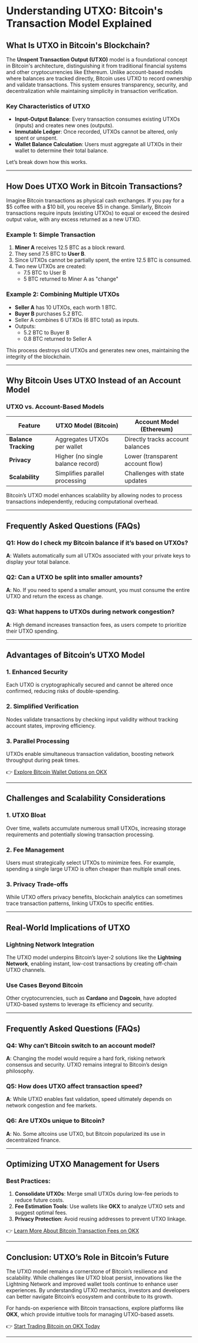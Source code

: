 # Understanding UTXO: Bitcoin's Transaction Model Explained  

## What Is UTXO in Bitcoin's Blockchain?  

The **Unspent Transaction Output (UTXO)** model is a foundational concept in Bitcoin's architecture, distinguishing it from traditional financial systems and other cryptocurrencies like Ethereum. Unlike account-based models where balances are tracked directly, Bitcoin uses UTXO to record ownership and validate transactions. This system ensures transparency, security, and decentralization while maintaining simplicity in transaction verification.  

### Key Characteristics of UTXO  
- **Input-Output Balance**: Every transaction consumes existing UTXOs (inputs) and creates new ones (outputs).  
- **Immutable Ledger**: Once recorded, UTXOs cannot be altered, only spent or unspent.  
- **Wallet Balance Calculation**: Users must aggregate all UTXOs in their wallet to determine their total balance.  

Let’s break down how this works.  

---

## How Does UTXO Work in Bitcoin Transactions?  

Imagine Bitcoin transactions as physical cash exchanges. If you pay for a $5 coffee with a $10 bill, you receive $5 in change. Similarly, Bitcoin transactions require inputs (existing UTXOs) to equal or exceed the desired output value, with any excess returned as a new UTXO.  

### Example 1: Simple Transaction  
1. **Miner A** receives 12.5 BTC as a block reward.  
2. They send 7.5 BTC to **User B**.  
3. Since UTXOs cannot be partially spent, the entire 12.5 BTC is consumed.  
4. Two new UTXOs are created:  
   - 7.5 BTC to User B  
   - 5 BTC returned to Miner A as "change"  

### Example 2: Combining Multiple UTXOs  
- **Seller A** has 10 UTXOs, each worth 1 BTC.  
- **Buyer B** purchases 5.2 BTC.  
- Seller A combines 6 UTXOs (6 BTC total) as inputs.  
- Outputs:  
   - 5.2 BTC to Buyer B  
   - 0.8 BTC returned to Seller A  

This process destroys old UTXOs and generates new ones, maintaining the integrity of the blockchain.  

---

## Why Bitcoin Uses UTXO Instead of an Account Model  

### UTXO vs. Account-Based Models  
| Feature               | UTXO Model (Bitcoin)            | Account Model (Ethereum)         |  
|-----------------------|----------------------------------|----------------------------------|  
| **Balance Tracking**  | Aggregates UTXOs per wallet      | Directly tracks account balances |  
| **Privacy**           | Higher (no single balance record)| Lower (transparent account flow) |  
| **Scalability**       | Simplifies parallel processing   | Challenges with state updates    |  

Bitcoin’s UTXO model enhances scalability by allowing nodes to process transactions independently, reducing computational overhead.  

---

## Frequently Asked Questions (FAQs)  

### Q1: How do I check my Bitcoin balance if it’s based on UTXOs?  
**A**: Wallets automatically sum all UTXOs associated with your private keys to display your total balance.  

### Q2: Can a UTXO be split into smaller amounts?  
**A**: No. If you need to spend a smaller amount, you must consume the entire UTXO and return the excess as change.  

### Q3: What happens to UTXOs during network congestion?  
**A**: High demand increases transaction fees, as users compete to prioritize their UTXO spending.  

---

## Advantages of Bitcoin’s UTXO Model  

### 1. Enhanced Security  
Each UTXO is cryptographically secured and cannot be altered once confirmed, reducing risks of double-spending.  

### 2. Simplified Verification  
Nodes validate transactions by checking input validity without tracking account states, improving efficiency.  

### 3. Parallel Processing  
UTXOs enable simultaneous transaction validation, boosting network throughput during peak times.  

👉 [Explore Bitcoin Wallet Options on OKX](https://bit.ly/okx-bonus)  

---

## Challenges and Scalability Considerations  

### 1. UTXO Bloat  
Over time, wallets accumulate numerous small UTXOs, increasing storage requirements and potentially slowing transaction processing.  

### 2. Fee Management  
Users must strategically select UTXOs to minimize fees. For example, spending a single large UTXO is often cheaper than multiple small ones.  

### 3. Privacy Trade-offs  
While UTXO offers privacy benefits, blockchain analytics can sometimes trace transaction patterns, linking UTXOs to specific entities.  

---

## Real-World Implications of UTXO  

### Lightning Network Integration  
The UTXO model underpins Bitcoin’s layer-2 solutions like the **Lightning Network**, enabling instant, low-cost transactions by creating off-chain UTXO channels.  

### Use Cases Beyond Bitcoin  
Other cryptocurrencies, such as **Cardano** and **Dagcoin**, have adopted UTXO-based systems to leverage its efficiency and security.  

---

## Frequently Asked Questions (FAQs)  

### Q4: Why can’t Bitcoin switch to an account model?  
**A**: Changing the model would require a hard fork, risking network consensus and security. UTXO remains integral to Bitcoin’s design philosophy.  

### Q5: How does UTXO affect transaction speed?  
**A**: While UTXO enables fast validation, speed ultimately depends on network congestion and fee markets.  

### Q6: Are UTXOs unique to Bitcoin?  
**A**: No. Some altcoins use UTXO, but Bitcoin popularized its use in decentralized finance.  

---

## Optimizing UTXO Management for Users  

### Best Practices:  
1. **Consolidate UTXOs**: Merge small UTXOs during low-fee periods to reduce future costs.  
2. **Fee Estimation Tools**: Use wallets like **OKX** to analyze UTXO sets and suggest optimal fees.  
3. **Privacy Protection**: Avoid reusing addresses to prevent UTXO linkage.  

👉 [Learn More About Bitcoin Transaction Fees on OKX](https://bit.ly/okx-bonus)  

---

## Conclusion: UTXO’s Role in Bitcoin’s Future  

The UTXO model remains a cornerstone of Bitcoin’s resilience and scalability. While challenges like UTXO bloat persist, innovations like the Lightning Network and improved wallet tools continue to enhance user experiences. By understanding UTXO mechanics, investors and developers can better navigate Bitcoin’s ecosystem and contribute to its growth.  

For hands-on experience with Bitcoin transactions, explore platforms like **OKX**, which provide intuitive tools for managing UTXO-based assets.  

👉 [Start Trading Bitcoin on OKX Today](https://bit.ly/okx-bonus)  

---  
